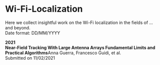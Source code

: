 # Wi-Fi-Localization
Here we collect insightful work on the Wi-Fi localization in the fields of ... and beyond.  
Date format: DD/MM/YYYY  

**2021**  
**Near-Field Tracking With Large Antenna Arrays Fundamental Limits and Practical Algorithms**Anna Guerra, Francesco Guidi, et al.  
Submitted on 11/02/2021
